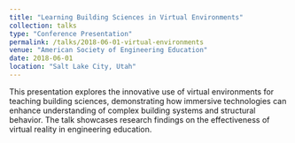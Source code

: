 ```yaml
---
title: "Learning Building Sciences in Virtual Environments"
collection: talks
type: "Conference Presentation"
permalink: /talks/2018-06-01-virtual-environments
venue: "American Society of Engineering Education"
date: 2018-06-01
location: "Salt Lake City, Utah"
---
```


This presentation explores the innovative use of virtual environments for teaching building sciences, demonstrating how immersive technologies can enhance understanding of complex building systems and structural behavior. The talk showcases research findings on the effectiveness of virtual reality in engineering education. 